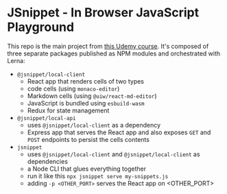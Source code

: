 # JSnippet - In Browser JavaScript Playground

This repo is the main project from [this Udemy course](https://ict.udemy.com/course/react-and-typescript-build-a-portfolio-project/). It's composed of three separate packages published as NPM modules and orchestrated with Lerna:

- `@jsnippet/local-client`
  - React app that renders cells of two types
  - code cells (using `monaco-editor`)
  - Markdown cells (using `@uiw/react-md-editor`)
  - JavaScript is bundled using `esbuild-wasm`
  - Redux for state management
- `@jsnippet/local-api`
  - uses `@jsnippet/local-client` as a dependency
  - Express app that serves the React app and also exposes `GET` and `POST` endpoints to persist the cells contents
- `jsnippet`
  - uses `@jsnippet/local-client` and `@jsnippet/local-client` as dependencies
  - a Node CLI that glues everything together
  - run it like this `npx jsnippet serve my-snippets.js`
  - adding `-p <OTHER_PORT>` serves the React app on <OTHER_PORT>

